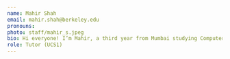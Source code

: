 ```yaml
---
name: Mahir Shah
email: mahir.shah@berkeley.edu
pronouns: 
photo: staff/mahir_s.jpeg
bio: Hi everyone! I’m Mahir, a third year from Mumbai studying Computer Science and Data Science. Outside of academics, I love playing tennis, going on drives, and listening to Hip Hop/Rap music. Excited to be tutoring this semester!
role: Tutor (UCS1)
---
```

